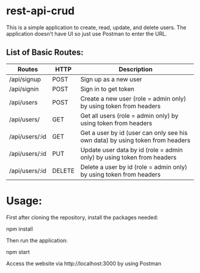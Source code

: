 # rest-api-crud

This is a simple application to create, read, update, and delete users. The application doesn't have UI so just use Postman to enter the URL.

## List of Basic Routes:

| Routes | HTTP | Description |
| --------------- | ------------- | --------------------------- |
| /api/signup | POST | Sign up as a new user |
| /api/signin | POST | Sign in to get token |
| /api/users | POST | Create a new user (role = admin only) by using token from headers |
| /api/users/ | GET | Get all users (role = admin only) by using token from headers |
| /api/users/:id | GET | Get a user by id (user can only see his own data) by using token from headers |
| /api/users/:id | PUT | Update user data by id (role = admin only) by using token from headers |
| /api/users/:id | DELETE | Delete a user by id (role = admin only) by using token from headers |

# Usage:

First after cloning the repository, install the packages needed:

npm install

Then run the application:

npm start

Access the website via http://localhost:3000 by using Postman
